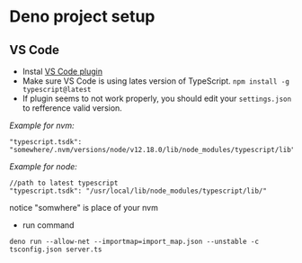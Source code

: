 # Deno project setup

## VS Code

- Instal [VS Code plugin](https://marketplace.visualstudio.com/items?itemName=denoland.vscode-deno)
- Make sure VS Code is using lates version of TypeScript. `npm install -g typescript@latest`
- If plugin seems to not work properly, you should edit your `settings.json` to refference valid version.

*Example for nvm:*
```
"typescript.tsdk": "somewhere/.nvm/versions/node/v12.18.0/lib/node_modules/typescript/lib"
```
*Example for node:*
```
//path to latest typescript
"typescript.tsdk": "/usr/local/lib/node_modules/typescript/lib/"
```
notice "somwhere" is place of your nvm

- run command
```
deno run --allow-net --importmap=import_map.json --unstable -c tsconfig.json server.ts
```